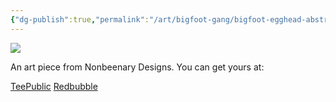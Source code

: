 ```yaml
---
{"dg-publish":true,"permalink":"/art/bigfoot-gang/bigfoot-egghead-abstract/","title":"Bigfoot Egghead Abstract","tags":["Art","Cryptids"]}
---
```



![](https://baserow-media.ams3.digitaloceanspaces.com/user_files/i5YDD3tb9YCCx6xL3alAFkpgXVcAZBiK_177f0de5543ae69793a20676389130998c4c064e3e6a644a10de56f088d67a0e.jpg)

An art piece from Nonbeenary Designs. You can get yours at:

[TeePublic]()
[Redbubble]()
